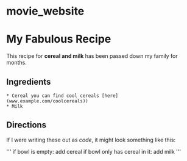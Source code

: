 # movie_website



# My Fabulous Recipe

This recipe for **cereal and milk** has been passed down my family for months.

## Ingredients

    * Cereal you can find cool cereals [here] (www.example.com/coolcereals))
    * Milk

## Directions

If I were writing these out as _code_, it might look something like this:

'''
if bowl is empty:
    add cereal
if bowl only has cereal in it:
    add milk
'''
